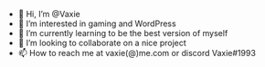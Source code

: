 - 👋 Hi, I’m @Vaxie
- 👀 I’m interested in gaming and WordPress
- 🌱 I’m currently learning to be the best version of myself
- 💞️ I’m looking to collaborate on a nice project
- 📫 How to reach me at vaxie(@)me.com or discord Vaxie#1993

<!---
Vaxie/Vaxie is a ✨ special ✨ repository because its `README.md` (this file) appears on your GitHub profile.
You can click the Preview link to take a look at your changes.
--->
